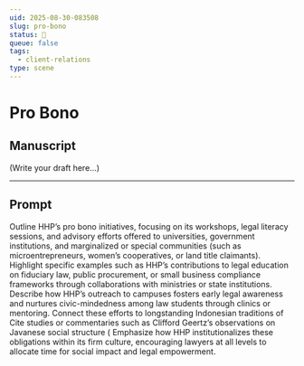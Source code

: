 ```yaml
---
uid: 2025-08-30-083508
slug: pro-bono
status: 🔳
queue: false
tags:
  - client-relations
type: scene
---
```


# Pro Bono

## Manuscript

(Write your draft here...)

---

## Prompt

Outline HHP’s pro bono initiatives, focusing on its workshops, legal literacy sessions, and advisory efforts offered to universities, government institutions, and marginalized or special communities (such as microentrepreneurs, women’s cooperatives, or land title claimants).
Highlight specific examples such as HHP’s contributions to legal education on fiduciary law, public procurement, or small business compliance frameworks through collaborations with ministries or state institutions.
Describe how HHP’s outreach to campuses fosters early legal awareness and nurtures civic-mindedness among law students through clinics or mentoring.
Connect these efforts to longstanding Indonesian traditions of
Cite studies or commentaries such as Clifford Geertz’s observations on Javanese social structure (
Emphasize how HHP institutionalizes these obligations within its firm culture, encouraging lawyers at all levels to allocate time for social impact and legal empowerment.
